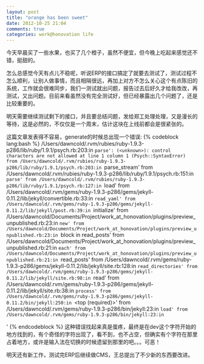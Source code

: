 ```yaml
---
layout: post
title: "orange has been sweet"
date: 2012-10-25 21:04
comments: true
categories: work@honovation life
---
```


今天早晨买了一些水果，也买了几个橙子，虽然不便宜，但今晚上吃起来感觉还不错，挺甜的。

怎么总感觉今天有点儿不稳呢，听说ERP的接口搞定了就要去测试了，测试过程不怎么顺利，让别人做事情，而且相隔很远，再加上对方不怎么关心这个有点陈旧的系统，工作就会很难同步，我们一测试就出问题，报告过去后好久才给我改改，再测试，又出问题。目前来看虽然没有完全测试好，但已经暴露出几个问题了，还是比较重要的。

明天需要继续测试剩下的接口，并且要总结问题，发给郑工处理处理，又是漫长的等待，这是必然的，不仅仅是一个周末，估计这块在上线前都会是很紧张的。

这篇文章发表得不容易，generate的时候总出现一个错误:
{% codeblock lang:bash %}
/Users/dawncold/.rvm/rubies/ruby-1.9.3-p286/lib/ruby/1.9.1/psych.rb:203:in `parse': (<unknown>): control characters are not allowed at line 1 column 1 (Psych::SyntaxError)
	from /Users/dawncold/.rvm/rubies/ruby-1.9.3-p286/lib/ruby/1.9.1/psych.rb:203:in `parse_stream'
	from /Users/dawncold/.rvm/rubies/ruby-1.9.3-p286/lib/ruby/1.9.1/psych.rb:151:in `parse'
	from /Users/dawncold/.rvm/rubies/ruby-1.9.3-p286/lib/ruby/1.9.1/psych.rb:127:in `load'
	from /Users/dawncold/.rvm/gems/ruby-1.9.3-p286/gems/jekyll-0.11.2/lib/jekyll/convertible.rb:33:in `read_yaml'
	from /Users/dawncold/.rvm/gems/ruby-1.9.3-p286/gems/jekyll-0.11.2/lib/jekyll/post.rb:39:in `initialize'
	from /Users/dawncold/Documents/Project/work_at_honovation/plugins/preview_unpublished.rb:23:in `new'
	from /Users/dawncold/Documents/Project/work_at_honovation/plugins/preview_unpublished.rb:23:in `block in read_posts'
	from /Users/dawncold/Documents/Project/work_at_honovation/plugins/preview_unpublished.rb:21:in `each'
	from /Users/dawncold/Documents/Project/work_at_honovation/plugins/preview_unpublished.rb:21:in `read_posts'
	from /Users/dawncold/.rvm/gems/ruby-1.9.3-p286/gems/jekyll-0.11.2/lib/jekyll/site.rb:128:in `read_directories'
	from /Users/dawncold/.rvm/gems/ruby-1.9.3-p286/gems/jekyll-0.11.2/lib/jekyll/site.rb:98:in `read'
	from /Users/dawncold/.rvm/gems/ruby-1.9.3-p286/gems/jekyll-0.11.2/lib/jekyll/site.rb:38:in `process'
	from /Users/dawncold/.rvm/gems/ruby-1.9.3-p286/gems/jekyll-0.11.2/bin/jekyll:250:in `<top (required)>'
	from /Users/dawncold/.rvm/gems/ruby-1.9.3-p286/bin/jekyll:23:in `load'
	from /Users/dawncold/.rvm/gems/ruby-1.9.3-p286/bin/jekyll:23:in `<main>'
{% endcodeblock %}
这种错误找起来真是蛋疼，最终是在dev这个字符开始的地方找到的，有个奇怪的字符出现了，看不到，也不占空，但确实有个字符在那里占着地方，或许是输入法在切换的时候遗留到那里的吧。。。可恶！

明天还有新工作，测试完ERP后继续做CMS，王总提出了不少新的东西要改进。
